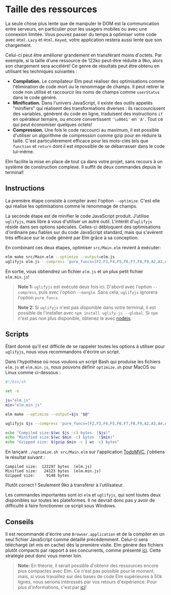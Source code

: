 # Taille des ressources

La seule chose plus lente que de manipuler le DOM est la communication entre serveurs, en particulier pour les usagers mobiles ou avec une connexion limitée. Vous pouvez passer du temps à optimiser votre code avec `Html.Lazy` et `Html.Keyed`, votre application restera aussi lente que son chargement.

Celui-ci peut être améliorer grandement en transférant moins d'octets. Par exemple, si la taille d'une ressource de 122ko peut-être réduite à 9ko, alors son chargement sera accéléré! Ce genre de résultats peut être obtenu en utilisant les techniques suivantes :

- **Compilation.** Le compilateur Elm peut réaliser des optimisations comme l'élimination de code mort ou le renommage de champs. Il peut retirer le code non utilisé et raccourcir les noms de champs comme `userStatus` dans le code généré.
- **Minification.** Dans l'univers JavaScript, il existe des outils appelés "minifiers" qui réalisent des transformations diverses : ils raccourcissent des variables, génèrent du code en ligne, traduisent des instructions `if` en opérateur ternaire, ou encore convertissent `'\u0041'` en `'A'`. Tout ce qui peut économiser quelques octets!
- **Compression.** Une fois le code raccourci au maximum, il est possible d'utiliser un algorithme de compression comme gzip pour en réduire la taille. C'est particulièrement efficace pour les mots-clés tels que `function` et `return` dont il est impossible de se débarrasser dans le code lui-même.

Elm facilite la mise en place de tout ça dans votre projet, sans recours à un système de construction complexe. Il suffit de deux commandes depuis le terminal!


## Instructions

La première étape consiste à compiler avec l'option `--optimize`. C'est elle qui réalise les optimisations comme le renommage de champs.

La seconde étape est de minifier le code JavaScript produit. J’utilise `uglifyjs`, mais libre à vous d'utiliser un autre outil. L'intérêt d'`uglifyjs` réside dans ses options spéciales. Celles-ci débloquent des optimisations d'ordinaire peu fiables sur du code JavaScript standard, mais qui s'avèrent très efficace sur le code généré par Elm grâce à sa conception.

En combinant ces deux étapes, optimiser `src/Main.elm` revient à exécuter:

```bash
elm make src/Main.elm --optimize --output=elm.js
uglifyjs elm.js --compress 'pure_funcs=[F2,F3,F4,F5,F6,F7,F8,F9,A2,A3,A4,A5,A6,A7,A8,A9],pure_getters,keep_fargs=false,unsafe_comps,unsafe' | uglifyjs --mangle --output elm.min.js
```

En sortie, vous obtiendrez un fichier `elm.js` et un plus petit fichier `elm.min.js`!

> **Note 1:** `uglifyjs` est exécuté deux fois ici. D'abord avec l'option `--compress`, puis avec l'option `--mangle`. Sans cela, `uglifyjs` ignorera l'option `pure_funcs`.
>
> **Note 2:** Si `uglifyjs` n'est pas disponible dans votre terminal, il est possible de l'installer avec `npm install uglify-js --global`. Si `npm` n'est pas non plus disponible, obtenez le avec [nodejs](https://nodejs.org/).


## Scripts

Étant donné qu'il est difficile de se rappeler toutes les options à utiliser pour `uglifyjs`, nous vous recommandons d'écrire un script.

Dans l'hypothèse où nous voulons un script Bash qui produise les fichiers `elm.js` et `elm.min.js`, nous pouvons définir `optimize.sh` pour MacOS ou Linux comme ci-dessous :

```bash
#!/bin/sh

set -e

js="elm.js"
min="elm.min.js"

elm make --optimize --output=$js "$@"

uglifyjs $js --compress 'pure_funcs=[F2,F3,F4,F5,F6,F7,F8,F9,A2,A3,A4,A5,A6,A7,A8,A9],pure_getters,keep_fargs=false,unsafe_comps,unsafe' | uglifyjs --mangle --output $min

echo "Compiled size:$(wc $js -c) bytes  ($js)"
echo "Minified size:$(wc $min -c) bytes  ($min)"
echo "Gzipped size: $(gzip $min -c | wc -c) bytes"
```

En lançant `./optimize.sh src/Main.elm` sur l'application [TodoMVC](https://github.com/evancz/elm-todomvc), j'obtiens le résultat suivant :

```
Compiled size:  122297 bytes  (elm.js)
Minified size:   24123 bytes  (elm.min.js)
Gzipped size:     9148 bytes
```

Plutôt correct ! Seulement 9ko à transférer à l'utilisateur.

Les commandes importantes sont ici `elm` et `uglifyjs`, qui sont toutes deux disponibles sur toutes les plateformes. Il ne devrait donc pas y avoir de difficulté à faire fonctionner ce script sous Windows.


## Conseils

Il est recommandé d'écrire une `Browser.application` et de la compiler en un seul fichier JavaScript comme détaillé précédemment. Celui-ci sera téléchargé (et mis en cache) dès la première visite. Elm génère des fichiers plutôt compacts par rapport à ses concurrents, comme présenté [ici](https://elm-lang.org/blog/small-assets-without-the-headache). Cette stratégie peut donc vous mener loin.

> **Note:** En théorie, il serait possible d'obtenir des ressources encore plus compactes avec Elm. Ce n'est pas possible pour le moment, mais, si vous travaillez sur des bases de code Elm supérieures à 50k lignes, nous serions intéressés par vos retours d'expérience. Pour plus d'informations, c'est par [ici](https://gist.github.com/evancz/fc6ff4995395a1643155593a182e2de7)!
